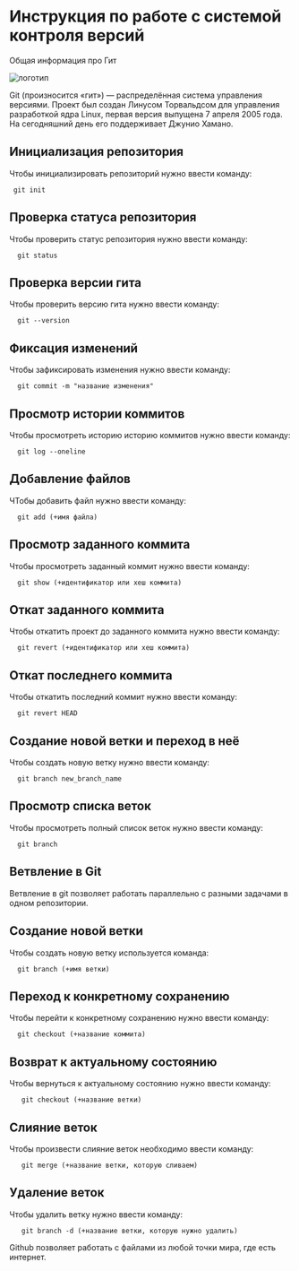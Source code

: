 # **Инструкция по работе с системой контроля версий**

Общая информация про Гит

![логотип](git.jpeg)

Git (произносится «гит») — распределённая система управления версиями. Проект был создан Линусом Торвальдсом для управления разработкой ядра Linux, первая версия выпущена 7 апреля 2005 года. На сегодняшний день его поддерживает Джунио Хамано.

## Инициализация репозитория

Чтобы инициализировать репозиторий нужно ввести команду:

     git init

## Проверка статуса репозитория

Чтобы проверить статус репозитория нужно ввести команду:

      git status

## Проверка версии гита

Чтобы проверить версию гита нужно ввести команду:

      git --version

## Фиксация изменений

Чтобы зафиксировать изменения нужно ввести команду:

      git commit -m "название изменения"

## Просмотр истории коммитов

Чтобы просмотреть историю историю коммитов нужно ввести команду:

      git log --oneline

## Добавление файлов 

ЧТобы добавить файл нужно ввести команду:

      git add (+имя файла)

## Просмотр заданного коммита 

Чтобы просмотреть заданный коммит нужно ввести команду:

      git show (+идентификатор или хеш коммита)

## Откат заданного коммита

Чтобы откатить проект до заданного коммита  нужно ввести команду:

      git revert (+идентификатор или хеш коммита)

## Откат последнего коммита 

Чтобы откатить последний коммит нужно ввести команду:

      git revert HEAD

## Создание новой ветки и переход в неё

Чтобы создать новую ветку нужно ввести команду:

      git branch new_branch_name

## Просмотр списка веток

Чтобы просмотреть полный список веток нужно ввести команду: 

      git branch

## Ветвление в Git

Ветвление в git позволяет работать параллельно с разными задачами
в одном репозитории.

## Создание новой ветки 



Чтобы создать новую ветку используется команда:
      
      git branch (+имя ветки)

## Переход к конкретному сохранению 

Чтобы перейти к конкретному сохранению нужно ввести команду:

      git checkout (+название коммита)

## Возврат к актуальному состоянию

Чтобы вернуться к актуальному состоянию нужно ввести команду:

       git checkout (+название ветки)

## Слияние веток

Чтобы произвести слияние веток необходимо ввести команду:

       git merge (+название ветки, которую сливаем)

## Удаление веток

Чтобы удалить ветку нужно ввести команду: 

       git branch -d (+название ветки, которую нужно удалить)
       
 Github позволяет работать с файлами из любой точки мира, где есть интернет.
